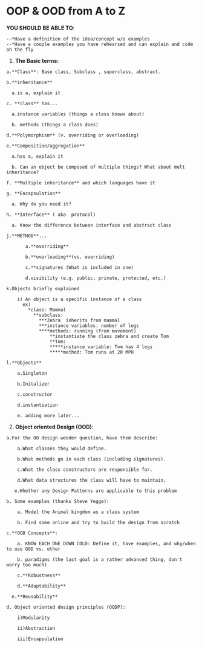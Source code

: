 # OOP & OOD from A to Z 

  **YOU SHOULD BE ABLE TO**:
    
    --*Have a definition of the idea/concept w/o examples
    --*Have a couple examples you have rehearsed and can explain and code on the fly 
  
  1. **The Basic terms:**
  
    a.**Class**: Base class, Subclass , superclass, abstract.
      
    b.**inheritance**
      
      a.is a, explain it
      
    c. **class** has...
      
      a.instance variables (things a class knows about)
      
      b. methods (things a class does)
      
    d.**Polymorphism** (v. overriding or overloading)
      
    e.**Composition/aggregation**
      
      a.has a, explain it
      
      b. Can an object be composed of multiple things? What about mult inheritance?
      
    f. **Multiple inheritance** and which languages have it
      
    g. **Encapsulation**
      
      a. Why do you need it?
      
    h. **Interface** ( aka  protocol)
      
      a. Know the difference between interface and abstract class
      
    j.**METHOD**...
           
           a.**overriding**
           
           b.**overloading**(vs. overriding)
          
           c.**signatures (What is included in one)
           
           d.visibility (e.g. public, private, protected, etc.)
      
    k.Objects briefly explained
      
        i) An object is a specific instance of a class
          ex) 
            *class: Mammal
              **subclass: 
                ***Zebra  inherits from mammal
                ***instance variables: number of legs 
                ****methods: running (from movement)
                    **instantiate the class zebra and create Tom
                    **Tom: 
                    *****instance variable: Tom has 4 legs
                    *****method: Tom runs at 20 MPH
     
    l.**Objects**
      
        a.Singleton
      
        b.Initalizer
      
        c.constructor
      
        d.instantiation

        e. adding more later...

  2. **Object oriented Design (OOD)**:
    
    a.For the OO design weeder question, have them describe:
       
        a.What classes they would define.
       
        b.What methods go in each class (including signatures).
       
        c.What the class constructors are responsible for.
       
        d.What data structures the class will have to maintain.
       
       e.Whether any Design Patterns are applicable to this problem
    
    b. Some examples (thanks Steve Yegge):
    
        a. Model the Animal kingdom as a class system
      
        b. Find some online and try to build the design from scratch
    
    c.**OOD Concepts**:
    
        a. KNOW EACH ONE DOWN COLD: Define it, have examples, and why/when to use OOD vs. other 
      
        b. paradigms (the last goal is a rather advanced thing, don't worry too much)
      
        c.**Robustness**
      
        d.**Adaptability**
      
      e.**Reusability**
    
    d. Object oriented design principles (OODP):
    
        i)Modularity
        
        ii)Abstraction
      
        iii)Encapsulation 

